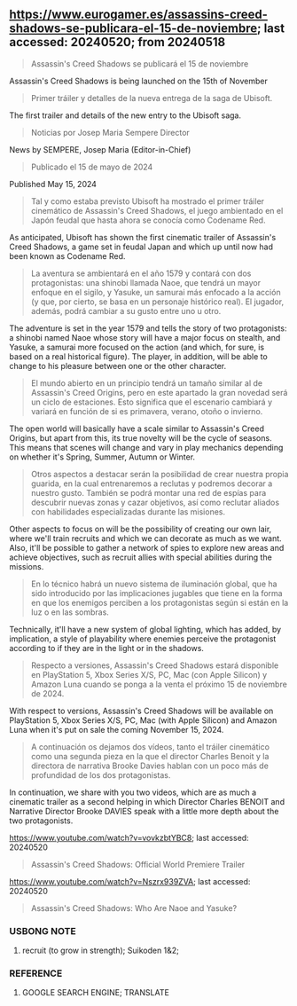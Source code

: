 ## https://www.eurogamer.es/assassins-creed-shadows-se-publicara-el-15-de-noviembre; last accessed: 20240520; from 20240518

> Assassin's Creed Shadows se publicará el 15 de noviembre

Assassin's Creed Shadows is being launched on the 15th of November

> Primer tráiler y detalles de la nueva entrega de la saga de Ubisoft.

The first trailer and details of the new entry to the Ubisoft saga.

> Noticias por Josep Maria Sempere Director

News by SEMPERE, Josep Maria (Editor-in-Chief)

> Publicado el 15 de mayo de 2024

Published May 15, 2024

> Tal y como estaba previsto Ubisoft ha mostrado el primer tráiler cinemático de Assassin's Creed Shadows, el juego ambientado en el Japón feudal que hasta ahora se conocía como Codename Red.

As anticipated, Ubisoft has shown the first cinematic trailer of Assassin's Creed Shadows, a game set in feudal Japan and which up until now had been known as Codename Red.

> La aventura se ambientará en el año 1579 y contará con dos protagonistas: una shinobi llamada Naoe, que tendrá un mayor enfoque en el sigilo, y Yasuke, un samurai más enfocado a la acción (y que, por cierto, se basa en un personaje histórico real). El jugador, además, podrá cambiar a su gusto entre uno u otro.

The adventure is set in the year 1579 and tells the story of two protagonists: a shinobi named Naoe whose story will have a major focus on stealth, and Yasuke, a samurai more focused on the action (and which, for sure, is based on a real historical figure). The player, in addition, will be able to change to his pleasure between one or the other character.

> El mundo abierto en un principio tendrá un tamaño similar al de Assassin's Creed Origins, pero en este apartado la gran novedad será un ciclo de estaciones. Esto significa que el escenario cambiará y variará en función de si es primavera, verano, otoño o invierno.

The open world will basically have a scale similar to Assassin's Creed Origins, but apart from this, its true novelty will be the cycle of seasons. This means that scenes will change and vary in play mechanics depending on whether it's Spring, Summer, Autumn or Winter.

> Otros aspectos a destacar serán la posibilidad de crear nuestra propia guarida, en la cual entrenaremos a reclutas y podremos decorar a nuestro gusto. También se podrá montar una red de espías para descubrir nuevas zonas y cazar objetivos, así como reclutar aliados con habilidades especializadas durante las misiones.

Other aspects to focus on will be the possibility of creating our own lair, where we'll train recruits and which we can decorate as much as we want. Also, it'll be possible to gather a network of spies to explore new areas and achieve objectives, such as recruit allies with special abilities during the missions.

> En lo técnico habrá un nuevo sistema de iluminación global, que ha sido introducido por las implicaciones jugables que tiene en la forma en que los enemigos perciben a los protagonistas según si están en la luz o en las sombras.

Technically, it'll have a new system of global lighting, which has added, by implication, a style of playability where enemies perceive the protagonist according to if they are in the light or in the shadows.

> Respecto a versiones, Assassin's Creed Shadows estará disponible en PlayStation 5, Xbox Series X/S, PC, Mac (con Apple Silicon) y Amazon Luna cuando se ponga a la venta el próximo 15 de noviembre de 2024.

With respect to versions, Assassin's Creed Shadows will be available on PlayStation 5, Xbox Series X/S, PC, Mac (with Apple Silicon) and Amazon Luna when it's put on sale the coming November 15, 2024.

> A continuación os dejamos dos vídeos, tanto el tráiler cinemático como una segunda pieza en la que el director Charles Benoit y la directora de narrativa Brooke Davies hablan con un poco más de profundidad de los dos protagonistas. 

In continuation, we share with you two videos, which are as much a cinematic trailer as a second helping in which Director Charles BENOIT and Narrative Director Brooke DAVIES speak with a little more depth about the two protagonists.

https://www.youtube.com/watch?v=vovkzbtYBC8; last accessed: 20240520

> Assassin's Creed Shadows: Official World Premiere Trailer 

https://www.youtube.com/watch?v=Nszrx939ZVA; last accessed: 20240520

> Assassin's Creed Shadows: Who Are Naoe and Yasuke? 

### USBONG NOTE

1) recruit (to grow in strength); Suikoden 1&2;

### REFERENCE

1) GOOGLE SEARCH ENGINE; TRANSLATE
